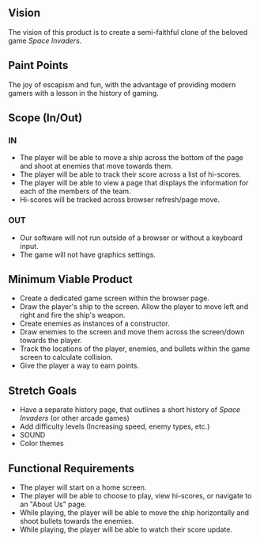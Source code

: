 ## Vision
The vision of this product is to create a semi-faithful clone of the beloved game _Space Invaders_.
## Paint Points
The joy of escapism and fun, with the advantage of providing modern gamers with a lesson in the history of gaming.
## Scope (In/Out)
### IN
- The player will be able to move a ship across the bottom of the page and shoot at enemies that move towards them.
- The player will be able to track their score across a list of hi-scores.
- The player will be able to view a page that displays the information for each of the members of the team.
- Hi-scores will be tracked across browser refresh/page move.
### OUT
- Our software will not run outside of a browser or without a keyboard input.
- The game will not have graphics settings.

## Minimum Viable Product 
- Create a dedicated game screen within the browser page.
- Draw the player's ship to the screen. Allow the player to move left and right and fire the ship's weapon.
- Create enemies as instances of a constructor.
- Draw enemies to the screen and move them across the screen/down towards the player.
- Track the locations of the player, enemies, and bullets within the game screen to calculate collision.
- Give the player a way to earn points.
## Stretch Goals
- Have a separate history page, that outlines a short history of _Space Invaders_ (or other arcade games)
- Add difficulty levels (Increasing speed, enemy types, etc.)
- SOUND
- Color themes


## Functional Requirements
- The player will start on a home screen.
- The player will be able to choose to play, view hi-scores, or navigate to an "About Us" page.
- While playing, the player will be able to move the ship horizontally and shoot bullets towards the enemies.
- While playing, the player will be able to watch their score update.
